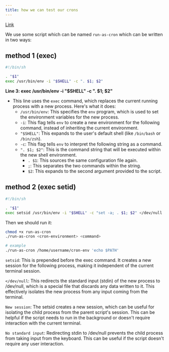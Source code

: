 ```yaml
---
title: how we can test our crons
---
```


[Link](https://stackoverflow.com/questions/8132355/test-run-cron-entry)

We use some script which can be named `run-as-cron` which can be written in two ways:

## method 1 (exec)

```bash
#!/bin/sh

. "$1"
exec /usr/bin/env -i "$SHELL" -c ". $1; $2"
```

**Line 3: exec /usr/bin/env -i "$SHELL" -c ". $1; $2"**

* This line uses the `exec` command, which replaces the current running process with a new process. Here's what it does:
    * `/usr/bin/env`: This specifies the `env` program, which is used to set the environment variables for the new process.
    * `-i`: This flag tells `env` to create a new environment for the following command, instead of inheriting the current environment.
    * `"$SHELL"`: This expands to the user's default shell (like `/bin/bash` or `/bin/zsh`).
    * `-c`: This flag tells `env` to interpret the following string as a command.
    * `". $1; $2"`: This is the command string that will be executed within the new shell environment.
        * `. $1`: This sources the same configuration file again.
        * `;`: This separates the two commands within the string.
        * `$2`: This expands to the second argument provided to the script.

## method 2 (exec setid)

```bash
#!/bin/sh

. "$1"
exec setsid /usr/bin/env -i "$SHELL" -c "set -a; . $1; $2" </dev/null
```

Then we should run it:

```bash
chmod +x run-as-cron
./run-as-cron <cron-environment> <command>

# example
./run-as-cron /home/username/cron-env 'echo $PATH'
```

`setsid`: This is prepended before the exec command. It creates a new session for the following process, making it independent of the current terminal session.

`</dev/null`: This redirects the standard input (stdin) of the new process to /dev/null, which is a special file that discards any data written to it. This effectively isolates the new process from any input coming from the terminal.

`New session`: The setsid creates a new session, which can be useful for isolating the child process from the parent script's session. This can be helpful if the script needs to run in the background or doesn't require interaction with the current terminal.

`No standard input`: Redirecting stdin to /dev/null prevents the child process from taking input from the keyboard. This can be useful if the script doesn't require any user interaction.

